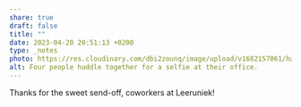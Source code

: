 ```yaml
---
share: true
draft: false
title: ""
date: 2023-04-20 20:51:13 +0200
type: _notes
photo: https://res.cloudinary.com/dbi2zounq/image/upload/v1682157061/haywrgrlddijy5mojpjo.jpg
alt: Four people huddle together for a selfie at their office.
---
```


Thanks for the sweet send-off, coworkers at Leeruniek!
